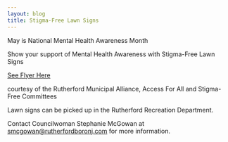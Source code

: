 ```yaml
---
layout: blog
title: Stigma-Free Lawn Signs
---
```


May is National Mental Health Awareness Month

Show your support of Mental Health Awareness with Stigma-Free Lawn Signs

[See Flyer Here](https://storage.googleapis.com/static.rutherford-nj.com/recreation/posts/Stigma-Free_SignFlyer.pdf)

courtesy of the Rutherford Municipal Alliance, Access For All and Stigma-Free Committees

Lawn signs can be picked up in the Rutherford Recreation Department. 

Contact Councilwoman Stephanie McGowan at smcgowan@rutherfordboronj.com for more information. 



